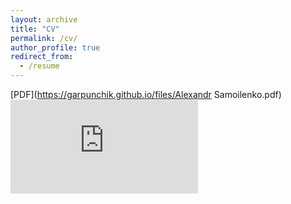 ```yaml
---
layout: archive
title: "CV"
permalink: /cv/
author_profile: true
redirect_from:
  - /resume
---
```


[PDF](https://garpunchik.github.io/files/Alexandr Samoilenko.pdf)
<embed src="https://garpunchik.github.io/files/Alexandr Samoilenko.pdf" type="application/pdf" />